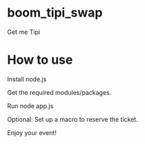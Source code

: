 # boom_tipi_swap
Get me Tipi

# How to use
Install node.js

Get the required modules/packages.

Run node app.js

Optional: Set up a macro to reserve the ticket.

Enjoy your event!
